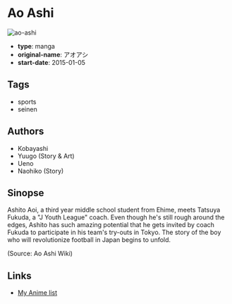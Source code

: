 # Ao Ashi

![ao-ashi](https://cdn.myanimelist.net/images/manga/1/185325.jpg)

-   **type**: manga
-   **original-name**: アオアシ
-   **start-date**: 2015-01-05

## Tags

-   sports
-   seinen

## Authors

-   Kobayashi
-   Yuugo (Story & Art)
-   Ueno
-   Naohiko (Story)

## Sinopse

Ashito Aoi, a third year middle school student from Ehime, meets Tatsuya Fukuda, a "J Youth League" coach. Even though he's still rough around the edges, Ashito has such amazing potential that he gets invited by coach Fukuda to participate in his team's try-outs in Tokyo. The story of the boy who will revolutionize football in Japan begins to unfold.

(Source: Ao Ashi Wiki)

## Links

-   [My Anime list](https://myanimelist.net/manga/102256/Ao_Ashi)
